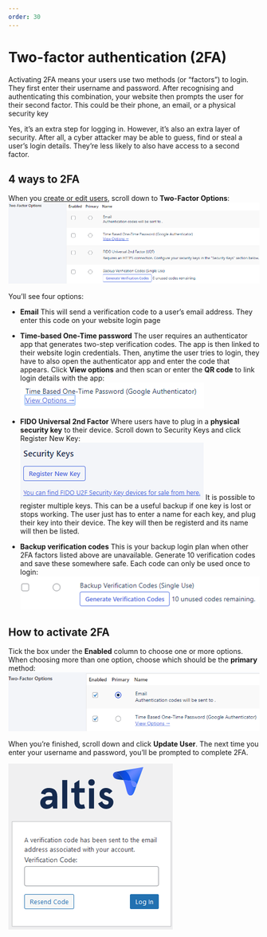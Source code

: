 ```yaml
---
order: 30
---
```


# Two-factor authentication (2FA)

Activating 2FA means your users use two methods (or “factors”) to login. They first enter their username and password. After recognising and authenticating this combination, your website then prompts the user for their second factor. This could be their phone, an email, or a physical security key

Yes, it’s an extra step for logging in. However, it’s also an extra layer of security. After all, a cyber attacker may be able to guess, find or steal a user’s login details. They’re less likely to also have access to a second factor.

## 4 ways to 2FA 

When you [create or edit users](../collaboration-and-users/user-management.md), scroll down to **Two-Factor Options**:
![](../assets/two-factor-image5.png)

You’ll see four options:

-   **Email**
    This will send a verification code to a user’s email address. They enter this code on your website login page

-   **Time-based One-Time password**
    The user requires an authenticator app that generates two-step verification codes. The app is then linked to their website login credentials. Then, anytime the user tries to login, they have to also open the authenticator app and enter the code that appears. Click **View options** and then scan or enter the **QR code** to link login details with the app:
    ![](../assets/two-factor-image3.png)
-   **FIDO Universal 2nd Factor**
    Where users have to plug in a **physical security key** to their device. Scroll down to Security Keys and click Register New Key:
    ![](../assets/two-factor-image2.png)
    It is possible to register multiple keys. This can be a useful backup if one key is lost or stops working. The user just has to enter a name for each key, and plug their key into their device. The key will then be registerd and its name will then be listed.
-   **Backup verification codes**
    This is your backup login plan when other 2FA factors listed above are unavailable. Generate 10 verification codes and save these somewhere safe. Each code can only be used once to login:
    ![](../assets/two-factor-image6.png)

## How to activate 2FA

Tick the box under the **Enabled** column to choose one or more options. When choosing more than one option, choose which should be the **primary** method:
![](../assets/two-factor-image4.png)

When you’re finished, scroll down and click **Update User**. The next time you enter your username and password, you’ll be prompted to complete 2FA. 

![](../assets/two-factor-image1.png)
